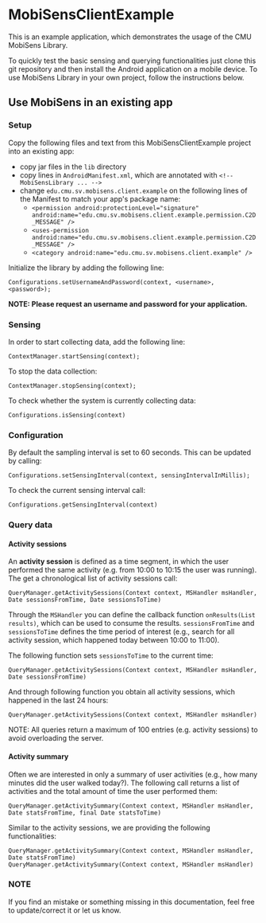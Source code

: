 MobiSensClientExample
=====================

This is an example application, which demonstrates the usage of the CMU MobiSens Library. 

To quickly test the basic sensing and querying functionalities just clone this git repository and then install the Android application on a mobile device. To use MobiSens Library in your own project, follow the instructions below.


Use MobiSens in an existing app
------------

### Setup

Copy the following files and text from this MobiSensClientExample project into an existing app:

- copy jar files in the `lib` directory  
- copy lines in `AndroidManifest.xml`, which are annotated with `<!-- MobiSensLibrary ... -->`
- change ``edu.cmu.sv.mobisens.client.example`` on the following lines of the Manifest to match your app's package name: 
	- ``<permission android:protectionLevel="signature" android:name="edu.cmu.sv.mobisens.client.example.permission.C2D_MESSAGE" />``
	- ``<uses-permission android:name="edu.cmu.sv.mobisens.client.example.permission.C2D_MESSAGE" />``
	- ``<category android:name="edu.cmu.sv.mobisens.client.example" />``

Initialize the library by adding the following line:

    Configurations.setUsernameAndPassword(context, <username>, <password>);

**NOTE: Please request an username and password for your application.**


### Sensing

In order to start collecting data, add the following line:

    ContextManager.startSensing(context);
    
To stop the data collection:
    
    ContextManager.stopSensing(context);
    
To check whether the system is currently collecting data:
    
    Configurations.isSensing(context)



### Configuration

By default the sampling interval is set to 60 seconds. This can be updated by calling:

    Configurations.setSensingInterval(context, sensingIntervalInMillis);


To check the current sensing interval call:

    Configurations.getSensingInterval(context)



### Query data

#### Activity sessions

An **activity session** is defined as a time segment, in which the user performed the same activity (e.g. from 10:00 to 10:15 the user was running). The get a chronological list of activity sessions call:

    QueryManager.getActivitySessions(Context context, MSHandler msHandler, Date sessionsFromTime, Date sessionsToTime) 

Through the `MSHandler` you can define the callback function `onResults(List results)`, which can be used to consume the results. `sessionsFromTime` and `sessionsToTime` defines the time period of interest (e.g., search for all activity session, which happened today between 10:00 to 11:00).

The following function sets `sessionsToTime` to the current time:

    QueryManager.getActivitySessions(Context context, MSHandler msHandler, Date sessionsFromTime)

And through following function you obtain all activity sessions, which happened in the last 24 hours:

    QueryManager.getActivitySessions(Context context, MSHandler msHandler)


NOTE: All queries return a maximum of 100 entries (e.g. activity sessions) to avoid overloading the server.


#### Activity summary
Often we are interested in only a summary of user activities (e.g., how many minutes did the user walked today?). The following call returns a list of activities and the total amount of time the user performed them:
    
    QueryManager.getActivitySummary(Context context, MSHandler msHandler, Date statsFromTime, final Date statsToTime)
	

Similar to the activity sessions, we are providing the following functionalities:

    QueryManager.getActivitySummary(Context context, MSHandler msHandler, Date statsFromTime)
    QueryManager.getActivitySummary(Context context, MSHandler msHandler)




### NOTE
If you find an mistake or something missing in this documentation, feel free to update/correct it or let us know.

